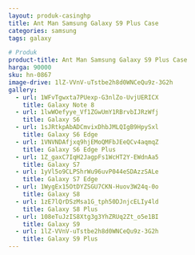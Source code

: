 ```yaml
---
layout: produk-casinghp
title: Ant Man Samsung Galaxy S9 Plus Case
categories: samsung
tags: galaxy

# Produk
product-title: Ant Man Samsung Galaxy S9 Plus Case
harga: 90000
sku: hn-0867
image-drive: 1lZ-VVnV-uTstbe2h8d0WNCeQu9z-3G2h
gallery:
  - url: 1WFvTgwxta7PUexp-G3nlZo-UvjUERICX
    title: Galaxy Note 8
  - url: 1lwWOefyye_Vf1ZGwUmY1RBrvbIJRzWfj
    title: Galaxy S6
  - url: 1sJRtkpAbADCmvixDhbJMLQIgB9HpySxl
    title: Galaxy S6 Edge
  - url: 1VNVNDAfjxq9hjEMoQMFbJEeQCv4aqmqZ
    title: Galaxy S6 Edge Plus
  - url: 1Z_gaxC7IqH2JagpFs1WcHT2Y-EWdnAa5
    title: Galaxy S7
  - url: 1yVl5o9CLPShrWu96uvP044eSDAzzSALe
    title: Galaxy S7 Edge
  - url: 1WygEx15OtDYZSGU7CKN-Huov3W24q-0o
    title: Galaxy S8
  - url: 1zE7lQrDSzMsa1G_tph50DJnjcELIy4ld
    title: Galaxy S8 Plus
  - url: 108eTuJzIS8Xtg3g3YhZRUq2Zt_o5e1BI
    title: Galaxy S9
  - url: 1lZ-VVnV-uTstbe2h8d0WNCeQu9z-3G2h
    title: Galaxy S9 Plus
---
```

